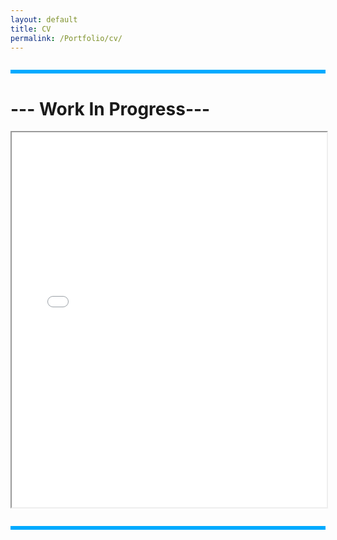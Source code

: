 ```yaml
---
layout: default
title: CV
permalink: /Portfolio/cv/
---
```



<hr style="all: unset; display: block; height: 6px; background-color: #00aaff; margin: 2em 0;">

# --- Work In Progress---

<iframe src="Assets/CV.pdf" width="100%" height="600px">
  This browser does not support PDFs. Please download the PDF to view it: <a href="Assets/CV.pdf">Download PDF</a>.
</iframe>



<hr style="all: unset; display: block; height: 6px; background-color: #00aaff; margin: 2em 0;">
